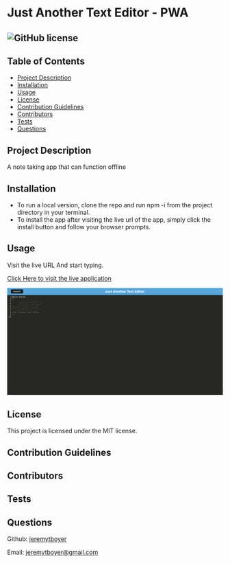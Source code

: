 # Just Another Text Editor - PWA
## ![GitHub license](https://img.shields.io/badge/license-MIT-blue.svg)

## Table of Contents
- [Project Description](#project-description)
- [Installation](#installation)
- [Usage](#usage)
- [License](#license)
- [Contribution Guidelines](#contribution-guidelines)
- [Contributors](#contributors)
- [Tests](#test)
- [Questions](#questions) 

## Project Description

A note taking app that can function offline

## Installation 
- To run a local version, clone the repo and run npm -i from the project directory in your terminal. 
- To install the app after visiting the live url of the app, simply click the install button and follow your browser prompts.

## Usage 

Visit the live URL And start typing.

[Click Here to visit the live application](https://fierce-ravine-25733-fb3788a86339.herokuapp.com/)

![Screenshot](./screenshot.png)

## License

This project is licensed under the MIT license.

## Contribution Guidelines

 
## Contributors 



## Tests 



## Questions

Github: [jeremytboyer](https://github.com/jeremytboyer)

Email: [jeremytboyer@gmail.com](mailto:jeremytboyer@gmail.com)
